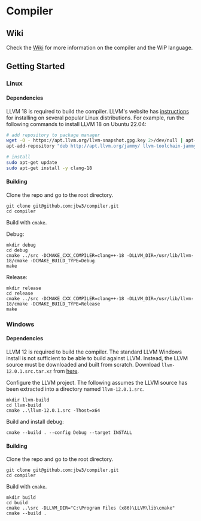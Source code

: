# Compiler

## Wiki

Check the [Wiki](https://github.com/jbw3/compiler/wiki) for more information on the compiler and the WIP language.

## Getting Started

### Linux

#### Dependencies

LLVM 18 is required to build the compiler.
LLVM's website has [instructions](https://apt.llvm.org) for installing on several popular Linux distributions.
For example, run the following commands to install LLVM 18 on Ubuntu 22.04:

```bash
# add repository to package manager
wget -O - https://apt.llvm.org/llvm-snapshot.gpg.key 2>/dev/null | apt-key add -
apt-add-repository "deb http://apt.llvm.org/jammy/ llvm-toolchain-jammy-18 main"

# install
sudo apt-get update
sudo apt-get install -y clang-18
```

#### Building

Clone the repo and go to the root directory.

```
git clone git@github.com:jbw3/compiler.git
cd compiler
```

Build with `cmake`.

Debug:
```
mkdir debug
cd debug
cmake ../src -DCMAKE_CXX_COMPILER=clang++-18 -DLLVM_DIR=/usr/lib/llvm-18/cmake -DCMAKE_BUILD_TYPE=Debug
make
```

Release:
```
mkdir release
cd release
cmake ../src -DCMAKE_CXX_COMPILER=clang++-18 -DLLVM_DIR=/usr/lib/llvm-18/cmake -DCMAKE_BUILD_TYPE=Release
make
```

### Windows

#### Dependencies

LLVM 12 is required to build the compiler.
The standard LLVM Windows install is not sufficient to be able to build against LLVM.
Instead, the LLVM source must be downloaded and built from scratch.
Download `llvm-12.0.1.src.tar.xz` from [here](https://github.com/llvm/llvm-project/releases/tag/llvmorg-12.0.1).

Configure the LLVM project.
The following assumes the LLVM source has been extracted into a directory named `llvm-12.0.1.src`.
```
mkdir llvm-build
cd llvm-build
cmake ..\llvm-12.0.1.src -Thost=x64
```

Build and install debug:
```
cmake --build . --config Debug --target INSTALL
```

#### Building

Clone the repo and go to the root directory.

```
git clone git@github.com:jbw3/compiler.git
cd compiler
```

Build with `cmake`.
```
mkdir build
cd build
cmake ..\src -DLLVM_DIR="C:\Program Files (x86)\LLVM\lib\cmake"
cmake --build .
```
